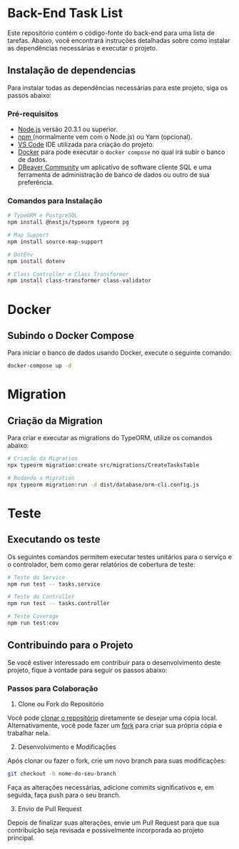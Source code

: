 # Back-End Task List

Este repositório contém o código-fonte do back-end para uma lista de tarefas. Abaixo, você encontrará instruções detalhadas sobre como instalar as dependências necessárias e executar o projeto.

## Instalação de dependencias

Para instalar todas as dependências necessárias para este projeto, siga os passos abaixo:

### Pré-requisitos
* <a href="https://nodejs.org/en" target="blank">Node.js</a> versão 20.3.1 ou superior.
* <a href="https://www.npmjs.com/" target="blank">npm </a>(normalmente vem com o Node.js) ou Yarn (opcional).
* <a href="https://code.visualstudio.com/" target="blank">VS Code</a> IDE utilizada para criação do projeto.
* <a href="https://www.docker.com/" target="blank">Docker</a> para pode executar o `docker compose` no qual irá subir o banco de dados.
* <a href="https://dbeaver.io/download/" target="blank">DBeaver Community</a> um aplicativo de software cliente SQL e uma ferramenta de administração de banco de dados ou outro de sua preferência.


### Comandos para Instalação

```bash
# TypeORM e PostgreSQL
npm install @nestjs/typeorm typeorm pg

# Map Support
npm install source-map-support

# DotEnv
npm install dotenv

# Class Controller e Class Transformer
npm install class-transformer class-validator
```

# Docker

## Subindo o Docker Compose

Para iniciar o banco de dados usando Docker, execute o seguinte comando:

```bash
docker-compose up -d
```

# Migration

## Criação da Migration

Para criar e executar as migrations do TypeORM, utilize os comandos abaixo:

```bash
# Criação da Migration
npx typeorm migration:create src/migrations/CreateTasksTable 

# Rodando a Migration
npx typeorm migration:run -d dist/database/orm-cli.config.js 
```

# Teste

## Executando os teste

Os seguintes comandos permitem executar testes unitários para o serviço e o controlador, bem como gerar relatórios de cobertura de teste:

```bash
# Teste do Service
npm run test -- tasks.service

# Teste do Controller
npm run test -- tasks.controller

# Teste Coverage
npm run test:cov
```
## Contribuindo para o Projeto

Se você estiver interessado em contribuir para o desenvolvimento deste projeto, fique à vontade para seguir os passos abaixo:

### Passos para Colaboração
1. Clone ou Fork do Repositório

Você pode <a href="https://github.com/CristianoSFMothe/app-tasks/tree/main/backend" target="blank">clonar o repositório</a> diretamente se desejar uma cópia local.
Alternativamente, você pode fazer um <a href="https://github.com/CristianoSFMothe/app-tasks/tree/main/backend" target="blank">fork</a> para criar sua própria cópia e trabalhar nela.

2. Desenvolvimento e Modificações

Após clonar ou fazer o fork, crie um novo branch para suas modificações:

```bash
git checkout -b nome-do-seu-branch
```

Faça as alterações necessárias, adicione commits significativos e, em seguida, faça push para o seu branch.

3. Envio de Pull Request

Depois de finalizar suas alterações, envie um Pull Request para que sua contribuição seja revisada e possivelmente incorporada ao projeto principal.